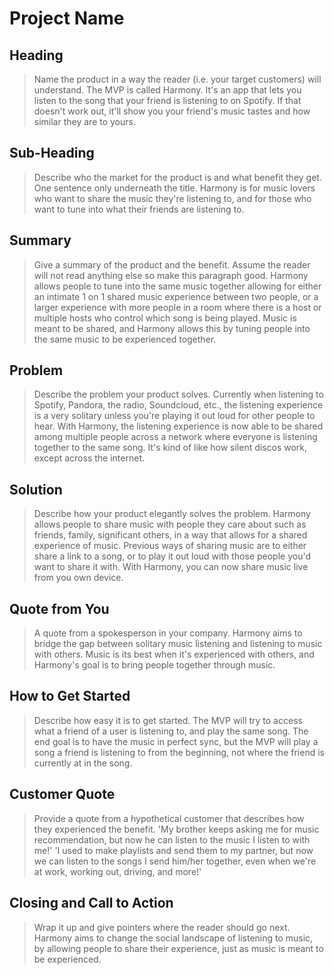 # Project Name #

<!-- 
> This material was originally posted [here](http://www.quora.com/What-is-Amazons-approach-to-product-development-and-product-management). It is reproduced here for posterities sake.

There is an approach called "working backwards" that is widely used at Amazon. They work backwards from the customer, rather than starting with an idea for a product and trying to bolt customers onto it. While working backwards can be applied to any specific product decision, using this approach is especially important when developing new products or features.

For new initiatives a product manager typically starts by writing an internal press release announcing the finished product. The target audience for the press release is the new/updated product's customers, which can be retail customers or internal users of a tool or technology. Internal press releases are centered around the customer problem, how current solutions (internal or external) fail, and how the new product will blow away existing solutions.

If the benefits listed don't sound very interesting or exciting to customers, then perhaps they're not (and shouldn't be built). Instead, the product manager should keep iterating on the press release until they've come up with benefits that actually sound like benefits. Iterating on a press release is a lot less expensive than iterating on the product itself (and quicker!).

If the press release is more than a page and a half, it is probably too long. Keep it simple. 3-4 sentences for most paragraphs. Cut out the fat. Don't make it into a spec. You can accompany the press release with a FAQ that answers all of the other business or execution questions so the press release can stay focused on what the customer gets. My rule of thumb is that if the press release is hard to write, then the product is probably going to suck. Keep working at it until the outline for each paragraph flows. 

Oh, and I also like to write press-releases in what I call "Oprah-speak" for mainstream consumer products. Imagine you're sitting on Oprah's couch and have just explained the product to her, and then you listen as she explains it to her audience. That's "Oprah-speak", not "Geek-speak".

Once the project moves into development, the press release can be used as a touchstone; a guiding light. The product team can ask themselves, "Are we building what is in the press release?" If they find they're spending time building things that aren't in the press release (overbuilding), they need to ask themselves why. This keeps product development focused on achieving the customer benefits and not building extraneous stuff that takes longer to build, takes resources to maintain, and doesn't provide real customer benefit (at least not enough to warrant inclusion in the press release).
 -->
 
## Heading ##
  > Name the product in a way the reader (i.e. your target customers) will understand.
  The MVP is called Harmony. It's an app that lets you listen to the song that your friend is listening to on Spotify.
  If that doesn't work out, it'll show you your friend's music tastes and how similar they are to yours.

## Sub-Heading ##
  > Describe who the market for the product is and what benefit they get. One sentence only underneath the title.
  Harmony is for music lovers who want to share the music they're listening to, and for those who want to tune into what their
  friends are listening to.

## Summary ##
  > Give a summary of the product and the benefit. Assume the reader will not read anything else so make this paragraph good.
  Harmony allows people to tune into the same music together allowing for either an intimate 1 on 1 shared music experience between two people,
  or a larger experience with more people in a room where there is a host or multiple hosts who control which song is being played. Music is meant
  to be shared, and Harmony allows this by tuning people into the same music to be experienced together.

## Problem ##
  > Describe the problem your product solves.
  Currently when listening to Spotify, Pandora, the radio, Soundcloud, etc., the listening experience is a very solitary unless you're playing it
  out loud for other people to hear. With Harmony, the listening experience is now able to be shared among multiple people across a network where
  everyone is listening together to the same song. It's kind of like how silent discos work, except across the internet.

## Solution ##
  > Describe how your product elegantly solves the problem.
  Harmony allows people to share music with people they care about such as friends, family, significant others, in a way that allows for a shared experience
  of music. Previous ways of sharing music are to either share a link to a song, or to play it out loud with those people you'd want to share it with. With
  Harmony, you can now share music live from you own device.

## Quote from You ##
  > A quote from a spokesperson in your company.
  Harmony aims to bridge the gap between solitary music listening and listening to music with others. Music is its best when it's experienced with others, 
  and Harmony's goal is to bring people together through music.

## How to Get Started ##
  > Describe how easy it is to get started.
  The MVP will try to access what a friend of a user is listening to, and play the same song. The end goal is to have the music in perfect sync, but the MVP
  will play a song a friend is listening to from the beginning, not where the friend is currently at in the song.

## Customer Quote ##
  > Provide a quote from a hypothetical customer that describes how they experienced the benefit.
  'My brother keeps asking me for music recommendation, but now he can listen to the music I listen to with me!'
  'I used to make playlists and send them to my partner, but now we can listen to the songs I send him/her together, even when we're at work, working out,
  driving, and more!'

## Closing and Call to Action ##
  > Wrap it up and give pointers where the reader should go next.
  Harmony aims to change the social landscape of listening to music, by allowing people to share their experience, just as music is meant to be experienced.
